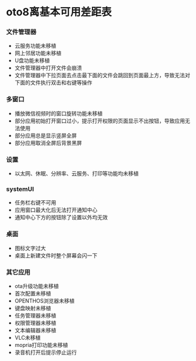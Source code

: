 # oto8离基本可用差距表

### 文件管理器
- 云服务功能未移植  
- 网上邻居功能未移植  
- U盘功能未移植  
- 文件管理器中打开文件会崩溃  
- 文件管理器中下拉页面去点击最下面的文件会跳回到页面最上方，导致无法对下面的文件执行双击和右键等操作  

### 多窗口
- 播放微信视频时的窗口旋转功能未移植  
- 部分应用初始打开窗口过小，提示打开权限的页面显示不出按钮，导致应用无法使用  
- 部分应用总是显示竖屏全屏
- 部分应用取消全屏后背景黑屏  

### 设置
- 以太网、休眠、分辨率、云服务、打印等功能均未移植  

### systemUI
- 任务栏右键不可用  
- 应用窗口最大化后无法打开通知中心  
- 通知中心下方的按钮除了设置以外均无效  

### 桌面
- 图标文字过大  
- 桌面上新建文件时整个屏幕会闪一下  

### 其它应用
- ota升级功能未移植  
- 首次配置未移植  
- OPENTHOS浏览器未移植  
- 键盘映射未移植  
- 任务管理器未移植  
- 权限管理器未移植  
- 文本编辑器未移植  
- VLC未移植
- mopria打印功能未移植  
- 录音机打开后提示停止运行  
